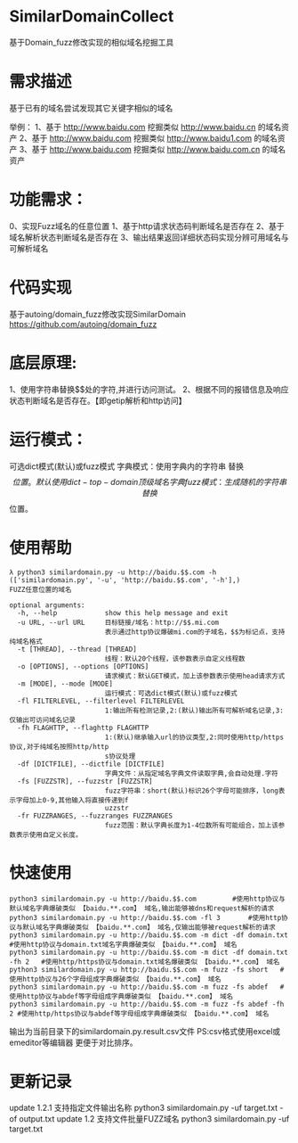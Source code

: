 # SimilarDomainCollect 
基于Domain_fuzz修改实现的相似域名挖掘工具

# 需求描述 
基于已有的域名尝试发现其它关键字相似的域名

举例：
1、基于 http://www.baidu.com 挖掘类似  http://www.baidu.cn 的域名资产
2、基于 http://www.baidu.com 挖掘类似  http://www.baidu1.com 的域名资产
3、基于 http://www.baidu.com 挖掘类似  http://www.baidu.com.cn 的域名资产

# 功能需求：
0、实现Fuzz域名的任意位置
1、基于http请求状态码判断域名是否存在
2、基于域名解析状态判断域名是否存在
3、输出结果返回详细状态码实现分辨可用域名与可解析域名

# 代码实现 
基于autoing/domain_fuzz修改实现SimilarDomain
https://github.com/autoing/domain_fuzz


# 底层原理:
1、使用字符串替换$$处的字符,并进行访问测试。
2、根据不同的报错信息及响应状态判断域名是否存在。【即getip解析和http访问】

# 运行模式：
可选dict模式(默认)或fuzz模式
字典模式：使用字典内的字符串 替换$$位置。默认使用dict-top-domain顶级域名字典
fuzz模式：生成随机的字符串 替换$$位置。

# 使用帮助
```code
λ python3 similardomain.py -u http://baidu.$$.com -h
(['similardomain.py', '-u', 'http://baidu.$$.com', '-h'],)
FUZZ任意位置的域名

optional arguments:
  -h, --help            show this help message and exit
  -u URL, --url URL     目标链接/域名：http://$$.mi.com
                        表示通过http协议爆破mi.com的子域名，$$为标记点，支持纯域名格式
  -t [THREAD], --thread [THREAD]
                        线程：默认20个线程，该参数表示自定义线程数
  -o [OPTIONS], --options [OPTIONS]
                        请求模式：默认GET模式，加上该参数表示使用head请求方式
  -m [MODE], --mode [MODE]
                        运行模式：可选dict模式(默认)或fuzz模式
  -fl FILTERLEVEL, --filterlevel FILTERLEVEL
                        1:输出所有检测记录,2:(默认)输出所有可解析域名记录,3:仅输出可访问域名记录
  -fh FLAGHTTP, --flaghttp FLAGHTTP
                        1:(默认)继承输入url的协议类型,2:同时使用http/https协议,对于纯域名按照http/http
                        s协议处理
  -df [DICTFILE], --dictfile [DICTFILE]
                        字典文件：从指定域名字典文件读取字典,会自动处理.字符
  -fs [FUZZSTR], --fuzzstr [FUZZSTR]
                        fuzz字符串：short(默认)标识26个字母可能排序，long表示字母加上0-9,其他输入将直接传递到f
                        uzzstr
  -fr FUZZRANGES, --fuzzranges FUZZRANGES
                        fuzz范围：默认字典长度为1-4位数所有可能组合，加上该参数表示使用自定义长度。
```
# 快速使用
```code
python3 similardomain.py -u http://baidu.$$.com			#使用http协议与默认域名字典爆破类似 【baidu.**.com】 域名,输出能够被dns和request解析的请求
python3 similardomain.py -u http://baidu.$$.com -fl 3		#使用http协议与默认域名字典爆破类似 【baidu.**.com】 域名,仅输出能够被request解析的请求
python3 similardomain.py -u http://baidu.$$.com -m dict -df domain.txt	#使用http协议与domain.txt域名字典爆破类似 【baidu.**.com】 域名
python3 similardomain.py -u http://baidu.$$.com -m dict -df domain.txt	-fh 2	#使用http/https协议与domain.txt域名爆破类似 【baidu.**.com】 域名
python3 similardomain.py -u http://baidu.$$.com -m fuzz -fs short	#使用http协议与26个字母组成字典爆破类似 【baidu.**.com】 域名
python3 similardomain.py -u http://baidu.$$.com -m fuzz -fs abdef	#使用http协议与abdef等字母组成字典爆破类似 【baidu.**.com】 域名
python3 similardomain.py -u http://baidu.$$.com -m fuzz -fs abdef -fh 2	#使用http/https协议与abdef等字母组成字典爆破类似 【baidu.**.com】 域名
```
输出为当前目录下的similardomain.py.result.csv文件
PS:csv格式使用excel或emeditor等编辑器 更便于对比排序。

# 更新记录
update 1.2.1 支持指定文件输出名称
python3 similardomain.py -uf  target.txt -of output.txt
update 1.2 支持文件批量FUZZ域名
python3 similardomain.py -uf  target.txt


